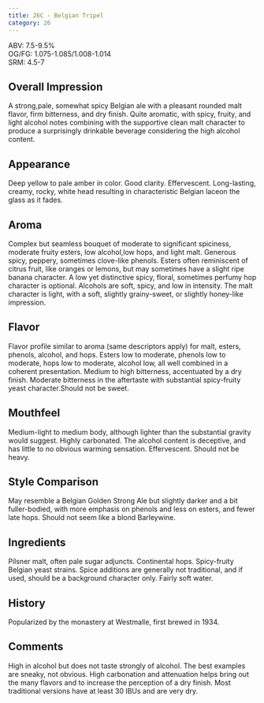 ```yaml
---
title: 26C - Belgian Tripel
category: 26
---
```


ABV: 7.5-9.5%  
OG/FG: 1.075-1.085/1.008-1.014  
SRM: 4.5-7  

## Overall Impression
A strong,pale, somewhat spicy Belgian ale with a pleasant rounded malt flavor, firm bitterness, and dry finish. Quite aromatic, with spicy, fruity, and light alcohol notes combining with the supportive clean malt character to produce a surprisingly drinkable beverage considering the high alcohol content.

## Appearance
Deep yellow to pale amber in color. Good clarity. Effervescent. Long-lasting, creamy, rocky, white head resulting in characteristic Belgian laceon the glass as it fades.

## Aroma
Complex but seamless bouquet of moderate to significant spiciness, moderate fruity esters, low alcohol,low hops, and light malt. Generous spicy, peppery, sometimes clove-like phenols. Esters often reminiscent of citrus fruit, like oranges or lemons, but may sometimes have a slight ripe banana character. A low yet distinctive spicy, floral, sometimes perfumy hop character is optional. Alcohols are soft, spicy, and low in intensity. The malt character is light, with a soft, slightly grainy-sweet, or slightly honey-like impression.

## Flavor
Flavor profile similar to aroma (same descriptors apply) for malt, esters, phenols, alcohol, and hops. Esters low to moderate, phenols low to moderate, hops low to moderate, alcohol low, all well combined in a coherent presentation. Medium to high bitterness, accentuated by a dry finish. Moderate bitterness in the aftertaste with substantial spicy-fruity yeast character.Should not be sweet.

## Mouthfeel
Medium-light to medium body, although lighter than the substantial gravity would suggest. Highly carbonated. The alcohol content is deceptive, and has little to no obvious warming sensation. Effervescent. Should not be heavy.

## Style Comparison
May resemble a Belgian Golden Strong Ale but slightly darker and a bit fuller-bodied, with more emphasis on phenols and less on esters, and fewer late hops. Should not seem like a blond Barleywine.

## Ingredients
Pilsner malt, often pale sugar adjuncts. Continental hops. Spicy-fruity Belgian yeast strains. Spice additions are generally not traditional, and if used, should be a background character only. Fairly soft water.

## History
Popularized by the monastery at Westmalle, first brewed in 1934.

## Comments
High in alcohol but does not taste strongly of alcohol. The best examples are sneaky, not obvious. High carbonation and attenuation helps bring out the many flavors and to increase the perception of a dry finish. Most traditional versions have at least 30 IBUs and are very dry.